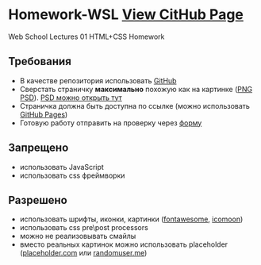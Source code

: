 # Homework-WSL [View CitHub Page](https://verespro.github.io/Homework-WSL/)

Web School Lectures 01 HTML+CSS Homework

## Требования

* В качестве репозитория использовать [GitHub](http://github.com/)
* Сверстать страничку **максимально** похожую как на картинке ([PNG](https://drive.google.com/file/d/1oa7Zfbe185Disa39SkAj_CQFZ8hkc61z/view?usp=sharing) [PSD](https://drive.google.com/file/d/1BGc20_5aLkqWEVHzBKhgoe_CiqA7e7yj/view?usp=sharing)). [PSD можно открыть тут](https://www.photopea.com/)
* Страничка должна быть доступна по ссылке (можно использовать [GitHub Pages](https://help.github.com/articles/configuring-a-publishing-source-for-github-pages/))
* Готовую работу отправить на проверку через [форму](https://goo.gl/ftrFrK)

## Запрещено

* использовать JavaScript
* использовать css фреймворки

## Разрешено

* использовать шрифты, иконки, картинки ([fontawesome](https://fontawesome.com/), [icomoon](https://icomoon.io/))
* использовать css pre\post processors
* можно не реализовывать смайлы
* вместо реальных картинок можно использовать placeholder ([placeholder.com](https://placeholder.com/) или [randomuser.me](https://randomuser.me/photos))
